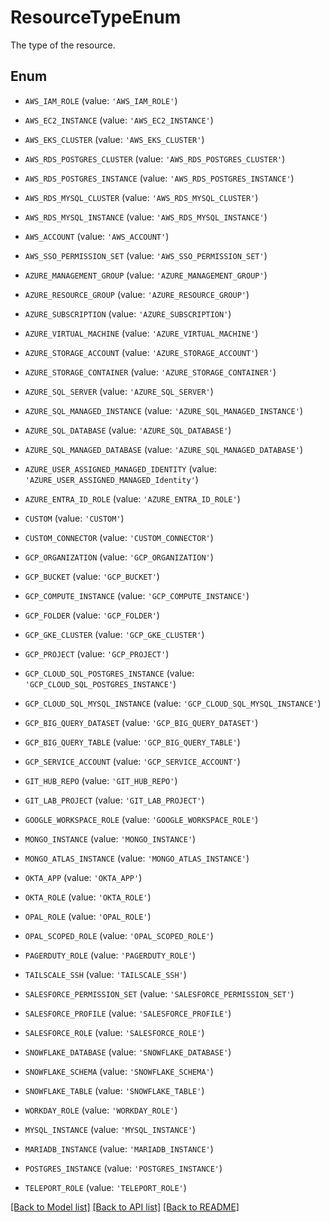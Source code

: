 # ResourceTypeEnum

The type of the resource.

## Enum

* `AWS_IAM_ROLE` (value: `'AWS_IAM_ROLE'`)

* `AWS_EC2_INSTANCE` (value: `'AWS_EC2_INSTANCE'`)

* `AWS_EKS_CLUSTER` (value: `'AWS_EKS_CLUSTER'`)

* `AWS_RDS_POSTGRES_CLUSTER` (value: `'AWS_RDS_POSTGRES_CLUSTER'`)

* `AWS_RDS_POSTGRES_INSTANCE` (value: `'AWS_RDS_POSTGRES_INSTANCE'`)

* `AWS_RDS_MYSQL_CLUSTER` (value: `'AWS_RDS_MYSQL_CLUSTER'`)

* `AWS_RDS_MYSQL_INSTANCE` (value: `'AWS_RDS_MYSQL_INSTANCE'`)

* `AWS_ACCOUNT` (value: `'AWS_ACCOUNT'`)

* `AWS_SSO_PERMISSION_SET` (value: `'AWS_SSO_PERMISSION_SET'`)

* `AZURE_MANAGEMENT_GROUP` (value: `'AZURE_MANAGEMENT_GROUP'`)

* `AZURE_RESOURCE_GROUP` (value: `'AZURE_RESOURCE_GROUP'`)

* `AZURE_SUBSCRIPTION` (value: `'AZURE_SUBSCRIPTION'`)

* `AZURE_VIRTUAL_MACHINE` (value: `'AZURE_VIRTUAL_MACHINE'`)

* `AZURE_STORAGE_ACCOUNT` (value: `'AZURE_STORAGE_ACCOUNT'`)

* `AZURE_STORAGE_CONTAINER` (value: `'AZURE_STORAGE_CONTAINER'`)

* `AZURE_SQL_SERVER` (value: `'AZURE_SQL_SERVER'`)

* `AZURE_SQL_MANAGED_INSTANCE` (value: `'AZURE_SQL_MANAGED_INSTANCE'`)

* `AZURE_SQL_DATABASE` (value: `'AZURE_SQL_DATABASE'`)

* `AZURE_SQL_MANAGED_DATABASE` (value: `'AZURE_SQL_MANAGED_DATABASE'`)

* `AZURE_USER_ASSIGNED_MANAGED_IDENTITY` (value: `'AZURE_USER_ASSIGNED_MANAGED_Identity'`)

* `AZURE_ENTRA_ID_ROLE` (value: `'AZURE_ENTRA_ID_ROLE'`)

* `CUSTOM` (value: `'CUSTOM'`)

* `CUSTOM_CONNECTOR` (value: `'CUSTOM_CONNECTOR'`)

* `GCP_ORGANIZATION` (value: `'GCP_ORGANIZATION'`)

* `GCP_BUCKET` (value: `'GCP_BUCKET'`)

* `GCP_COMPUTE_INSTANCE` (value: `'GCP_COMPUTE_INSTANCE'`)

* `GCP_FOLDER` (value: `'GCP_FOLDER'`)

* `GCP_GKE_CLUSTER` (value: `'GCP_GKE_CLUSTER'`)

* `GCP_PROJECT` (value: `'GCP_PROJECT'`)

* `GCP_CLOUD_SQL_POSTGRES_INSTANCE` (value: `'GCP_CLOUD_SQL_POSTGRES_INSTANCE'`)

* `GCP_CLOUD_SQL_MYSQL_INSTANCE` (value: `'GCP_CLOUD_SQL_MYSQL_INSTANCE'`)

* `GCP_BIG_QUERY_DATASET` (value: `'GCP_BIG_QUERY_DATASET'`)

* `GCP_BIG_QUERY_TABLE` (value: `'GCP_BIG_QUERY_TABLE'`)

* `GCP_SERVICE_ACCOUNT` (value: `'GCP_SERVICE_ACCOUNT'`)

* `GIT_HUB_REPO` (value: `'GIT_HUB_REPO'`)

* `GIT_LAB_PROJECT` (value: `'GIT_LAB_PROJECT'`)

* `GOOGLE_WORKSPACE_ROLE` (value: `'GOOGLE_WORKSPACE_ROLE'`)

* `MONGO_INSTANCE` (value: `'MONGO_INSTANCE'`)

* `MONGO_ATLAS_INSTANCE` (value: `'MONGO_ATLAS_INSTANCE'`)

* `OKTA_APP` (value: `'OKTA_APP'`)

* `OKTA_ROLE` (value: `'OKTA_ROLE'`)

* `OPAL_ROLE` (value: `'OPAL_ROLE'`)

* `OPAL_SCOPED_ROLE` (value: `'OPAL_SCOPED_ROLE'`)

* `PAGERDUTY_ROLE` (value: `'PAGERDUTY_ROLE'`)

* `TAILSCALE_SSH` (value: `'TAILSCALE_SSH'`)

* `SALESFORCE_PERMISSION_SET` (value: `'SALESFORCE_PERMISSION_SET'`)

* `SALESFORCE_PROFILE` (value: `'SALESFORCE_PROFILE'`)

* `SALESFORCE_ROLE` (value: `'SALESFORCE_ROLE'`)

* `SNOWFLAKE_DATABASE` (value: `'SNOWFLAKE_DATABASE'`)

* `SNOWFLAKE_SCHEMA` (value: `'SNOWFLAKE_SCHEMA'`)

* `SNOWFLAKE_TABLE` (value: `'SNOWFLAKE_TABLE'`)

* `WORKDAY_ROLE` (value: `'WORKDAY_ROLE'`)

* `MYSQL_INSTANCE` (value: `'MYSQL_INSTANCE'`)

* `MARIADB_INSTANCE` (value: `'MARIADB_INSTANCE'`)

* `POSTGRES_INSTANCE` (value: `'POSTGRES_INSTANCE'`)

* `TELEPORT_ROLE` (value: `'TELEPORT_ROLE'`)

[[Back to Model list]](../README.md#documentation-for-models) [[Back to API list]](../README.md#documentation-for-api-endpoints) [[Back to README]](../README.md)



